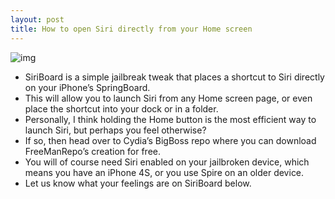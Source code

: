 ```yaml
---
layout: post
title: How to open Siri directly from your Home screen
---
```

![img](http://media.idownloadblog.com/wp-content/uploads/2012/02/SiriBoard-Screenshot.jpg)
* SiriBoard is a simple jailbreak tweak that places a shortcut to Siri directly on your iPhone’s SpringBoard.
* This will allow you to launch Siri from any Home screen page, or even place the shortcut into your dock or in a folder.
* Personally, I think holding the Home button is the most efficient way to launch Siri, but perhaps you feel otherwise?
* If so, then head over to Cydia’s BigBoss repo where you can download FreeManRepo’s creation for free.
* You will of course need Siri enabled on your jailbroken device, which means you have an iPhone 4S, or you use Spire on an older device.
* Let us know what your feelings are on SiriBoard below.

